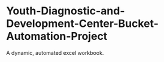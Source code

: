 # Youth-Diagnostic-and-Development-Center-Bucket-Automation-Project
A dynamic, automated excel workbook. 
